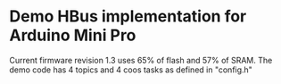 # Demo HBus implementation for Arduino Mini Pro

Current firmware revision 1.3 uses 65% of flash and 57% of SRAM. The demo code has 4 topics and 4 coos tasks as defined in "config.h"
